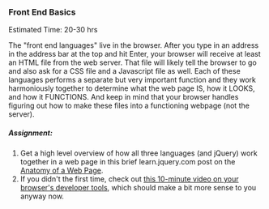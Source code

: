 ### Front End Basics
Estimated Time: 20-30 hrs

The "front end languages" live in the browser.  After you type in an address in the address bar at the top and hit Enter, your browser will receive at least an HTML file from the web server.  That file will likely tell the browser to go and also ask for a CSS file and a Javascript file as well.  Each of these languages performs a separate but very important function and they work harmoniously together to determine what the web page IS, how it LOOKS, and how it FUNCTIONS.  And keep in mind that your browser handles figuring out how to make these files into a functioning webpage (not the server).

##### Assignment:
1. Get a high level overview of how all three languages (and jQuery) work together in a web page in this brief learn.jquery.com post on the [Anatomy of a Web Page](http://learn.jquery.com/javascript-101/getting-started/).
2. If you didn't the first time, check out [this 10-minute video on your browser's developer tools](http://www.youtube.com/watch?v=z1TkfcC53G0), which should make a bit more sense to you anyway now.